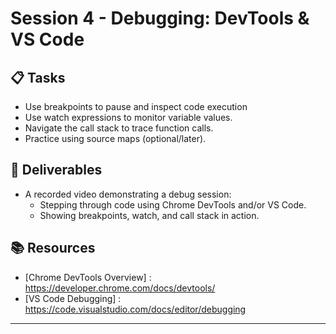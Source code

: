 # Session 4 - Debugging: DevTools & VS Code

## 📋 Tasks
- Use breakpoints to pause and inspect code execution
- Use watch expressions to monitor variable values.
- Navigate the call stack to trace function calls.
- Practice using source maps (optional/later).

## 🎯 Deliverables
- A recorded video demonstrating a debug session:
  - Stepping through code using Chrome DevTools and/or VS Code.
  - Showing breakpoints, watch, and call stack in action.

## 📚 Resources
- [Chrome DevTools Overview] : https://developer.chrome.com/docs/devtools/
- [VS Code Debugging] : https://code.visualstudio.com/docs/editor/debugging

---
